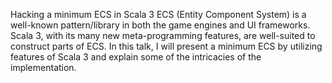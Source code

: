 Hacking a minimum ECS in Scala 3
ECS (Entity Component System) is a well-known pattern/library in both the game engines and UI frameworks.
Scala 3, with its many new meta-programming features, are well-suited to construct parts of ECS.
In this talk, I will present a minimum ECS by utilizing features of Scala 3 and explain some of the intricacies of the implementation.